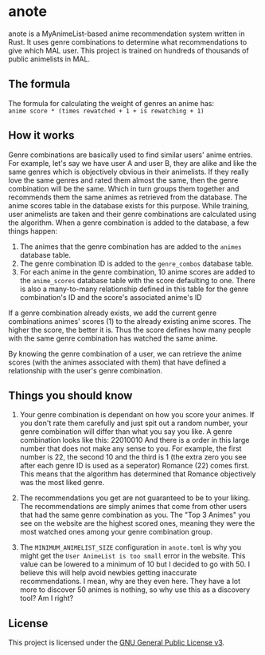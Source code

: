 # anote
anote is a MyAnimeList-based anime recommendation system written in Rust. It uses genre combinations to determine what recommendations to give which MAL user.
This project is trained on hundreds of thousands of public animelists in MAL.

## The formula
The formula for calculating the weight of genres an anime has:
<br>
`anime score * (times rewatched + 1 + is rewatching + 1)`

## How it works
Genre combinations are basically used to find similar users' anime entries.
<br>
For example, let's say we have user A and user B, they are alike and like the same genres which is objectively obvious in their animelists. If they really love the same genres and rated them almost the same, then the genre combination will be the same. Which in turn groups them together and recommends them the same animes as retrieved from the database.
The anime scores table in the database exists for this purpose. While training, user animelists are taken and their genre combinations are calculated using the algorithm. When a genre combination is added to the database, a few things happen:
1. The animes that the genre combination has are added to the `animes` database table.
2. The genre combination ID is added to the `genre_combos` database table.
3. For each anime in the genre combination, 10 anime scores are added to the `anime_scores` database table with the score defaulting to one. There is also a many-to-many relationship defined in this table for the genre combination's ID and the score's associated anime's ID

If a genre combination already exists, we add the current genre combinations animes' scores (1) to the already existing anime scores. The higher the score, the better it is. Thus the score defines how many people with the same genre combination has watched the same anime.

By knowing the genre combination of a user, we can retrieve the anime scores (with the animes associated with them) that have defined a relationship with the user's genre combination.

## Things you should know
1. Your genre combination is dependant on how you score your animes. If you don't rate them carefully and just spit out a random number, your genre combination will differ than what you say you like.
A genre combination looks like this: 22010010
And there is a order in this large number that does not make any sense to you. For example, the first number is 22, the second 10 and the third is 1 (the extra zero you see after each genre ID is used as a seperator)
Romance (22) comes first. This means that the algorithm has determined that Romance objectively was the most liked genre.

2. The recommendations you get are not guaranteed to be to your liking. The recommendations are simply animes that come from other users that had the same genre combination as you. The "Top 3 Animes" you see on the website are the highest scored ones, meaning they were the most watched ones among your genre combination group.

3. The `MINIMUM_ANIMELIST_SIZE` configuration in `anote.toml` is why you might get the `User AnimeList is too small` error in the website. This value can be lowered to a minimum of 10 but I decided to go with 50.
I believe this will help avoid newbies getting inaccurate recommendations. I mean, why are they even here. They have a lot more to discover 50 animes is nothing, so why use this as a discovery tool? Am I right?

## License
This project is licensed under the [GNU General Public License v3](https://www.gnu.org/licenses/gpl-3.0.html).
